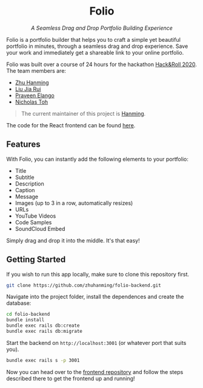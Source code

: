 <!-- markdownlint-disable MD033 MD041 -->
<h1 align="center">Folio</h1>
<p align="center"><em>A Seamless Drag and Drop Portfolio Building Experience</em></p>

Folio is a portfolio builder that helps you to craft a simple yet beautiful portfolio in minutes, through a seamless drag and drop experience. Save your work and immediately get a shareable link to your online portfolio.

Folio was built over a course of 24 hours for the hackathon [Hack&Roll 2020](https://hacknroll.nushackers.org). The team members are:

- [Zhu Hanming](https://www.github.com/zhuhanming)
- [Liu Jia Rui](https://github.com/charoi)
- [Praveen Elango](https://github.com/PraveenElango)
- [Nicholas Toh](https://github.com/nicktohzyu)

> The current maintainer of this project is [Hanming](https://www.github.com/zhuhanming).

The code for the React frontend can be found [here](https://github.com/zhuhanming/folio).

## Features

With Folio, you can instantly add the following elements to your portfolio:

- Title
- Subtitle
- Description
- Caption
- Message
- Images (up to 3 in a row, automatically resizes)
- URLs
- YouTube Videos
- Code Samples
- SoundCloud Embed

Simply drag and drop it into the middle. It's that easy!

## Getting Started

If you wish to run this app locally, make sure to clone this repository first.

```bash
git clone https://github.com/zhuhanming/folio-backend.git
```

Navigate into the project folder, install the dependences and create the database:

```bash
cd folio-backend
bundle install
bundle exec rails db:create
bundle exec rails db:migrate
```

Start the backend on `http://localhost:3001` (or whatever port that suits you). 

```bash
bundle exec rails s -p 3001
```

Now you can head over to the [frontend repository](https://github.com/zhuhanming/folio) and follow the steps described there to get the frontend up and running!
